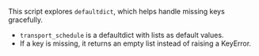 This script explores `defaultdict`, which helps handle missing keys gracefully.
- `transport_schedule` is a defaultdict with lists as default values.
- If a key is missing, it returns an empty list instead of raising a KeyError.
